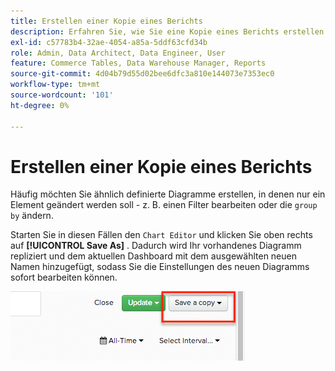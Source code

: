 ```yaml
---
title: Erstellen einer Kopie eines Berichts
description: Erfahren Sie, wie Sie eine Kopie eines Berichts erstellen.
exl-id: c57783b4-32ae-4054-a85a-5ddf63cfd34b
role: Admin, Data Architect, Data Engineer, User
feature: Commerce Tables, Data Warehouse Manager, Reports
source-git-commit: 4d04b79d55d02bee6dfc3a810e144073e7353ec0
workflow-type: tm+mt
source-wordcount: '101'
ht-degree: 0%

---
```


# Erstellen einer Kopie eines Berichts

Häufig möchten Sie ähnlich definierte Diagramme erstellen, in denen nur ein Element geändert werden soll - z. B. einen Filter bearbeiten oder die `group by` ändern.

Starten Sie in diesen Fällen den `Chart Editor` und klicken Sie oben rechts auf **[!UICONTROL Save As]** . Dadurch wird Ihr vorhandenes Diagramm repliziert und dem aktuellen Dashboard mit dem ausgewählten neuen Namen hinzugefügt, sodass Sie die Einstellungen des neuen Diagramms sofort bearbeiten können.

![Diagrammeditor mit Option „Speichern unter“ zum Erstellen einer Kopie eines Berichts](../../assets/create-report-copy.png)
